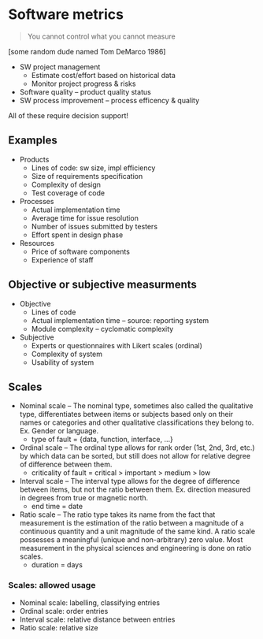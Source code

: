 # Software metrics

> You cannot control what you cannot measure

[some random dude named Tom DeMarco 1986]

* SW project management
  * Estimate cost/effort based on historical data
  * Monitor project progress & risks
* Software quality – product quality status
* SW process improvement – process efficency & quality

All of these require decision support!

## Examples
* Products
  * Lines of code: sw size, impl efficiency
  * Size of requirements specification
  * Complexity of design
  * Test coverage of code
* Processes
  * Actual implementation time
  * Average time for issue resolution
  * Number of issues submitted by testers
  * Effort spent in design phase
* Resources
  * Price of software components
  * Experience of staff

## Objective or subjective measurments
* Objective
  * Lines of code
  * Actual implementation time – source: reporting system
  * Module complexity – cyclomatic complexity
* Subjective
  * Experts or questionnaires with Likert scales (ordinal)
  * Complexity of system
  * Usability of system

## Scales
* Nominal scale – The nominal type, sometimes also called the qualitative type, 
  differentiates between items or subjects based only on their names or categories 
  and other qualitative classifications they belong to. Ex. Gender or language.
  * type of fault = {data, function, interface, …}
* Ordinal scale – The ordinal type allows for rank order (1st, 2nd, 3rd, etc.) 
  by which data can be sorted, but still does not allow for relative degree of difference between them. 
  * criticality of fault = critical > important > medium > low
* Interval scale – The interval type allows for the degree of difference between items, 
  but not the ratio between them. Ex. direction measured in degrees from true or magnetic north.
  * end time = date
* Ratio scale – The ratio type takes its name from the fact that measurement is the 
  estimation of the ratio between a magnitude of a continuous quantity and a unit 
  magnitude of the same kind. A ratio scale possesses a meaningful (unique and non-arbitrary) 
  zero value. Most measurement in the physical sciences and engineering is done on ratio scales. 
  * duration = days

### Scales: allowed usage
* Nominal scale: labelling, classifying entries
* Ordinal scale: order entries
* Interval scale: relative distance between entries
* Ratio scale: relative size


